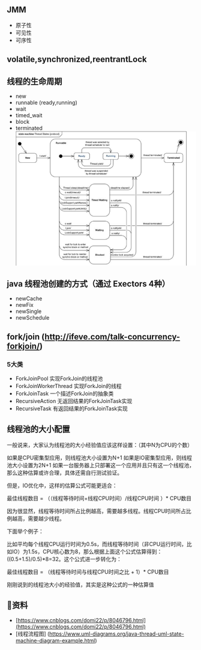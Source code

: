 ## JMM
* 原子性
* 可见性
* 可序性

## volatile,synchronized,reentrantLock

## 线程的生命周期
* new
* runnable (ready,running)
* wait
* timed_wait
* block
* terminated
![](res/2.png)


## java 线程池创建的方式（通过 Exectors 4种）
* newCache
* newFix
* newSingle
* newSchedule

## fork/join (http://ifeve.com/talk-concurrency-forkjoin/)
### 5大类
* ForkJoinPool 实现ForkJoin的线程池
* ForkJoinWorkerThread  实现ForkJoin的线程
* ForkJoinTask<V> 一个描述ForkJoin的抽象类
* RecursiveAction 无返回结果的ForkJoinTask实现
* RecursiveTask<V> 有返回结果的ForkJoinTask实现





## 线程池的大小配置
一般说来，大家认为线程池的大小经验值应该这样设置：（其中N为CPU的个数）

如果是CPU密集型应用，则线程池大小设置为N+1
如果是IO密集型应用，则线程池大小设置为2N+1
如果一台服务器上只部署这一个应用并且只有这一个线程池，那么这种估算或许合理，具体还需自行测试验证。

但是，IO优化中，这样的估算公式可能更适合：

最佳线程数目 = （（线程等待时间+线程CPU时间）/线程CPU时间 ）* CPU数目

因为很显然，线程等待时间所占比例越高，需要越多线程。线程CPU时间所占比例越高，需要越少线程。

下面举个例子：

比如平均每个线程CPU运行时间为0.5s，而线程等待时间（非CPU运行时间，比如IO）为1.5s，CPU核心数为8，那么根据上面这个公式估算得到：((0.5+1.5)/0.5)*8=32。这个公式进一步转化为：

最佳线程数目 = （线程等待时间与线程CPU时间之比 + 1）* CPU数目

刚刚说到的线程池大小的经验值，其实是这种公式的一种估算值

## 资料
* [https://www.cnblogs.com/domi22/p/8046796.html](https://www.cnblogs.com/domi22/p/8046796.html)
* [线程流程图]  (https://www.uml-diagrams.org/java-thread-uml-state-machine-diagram-example.html)